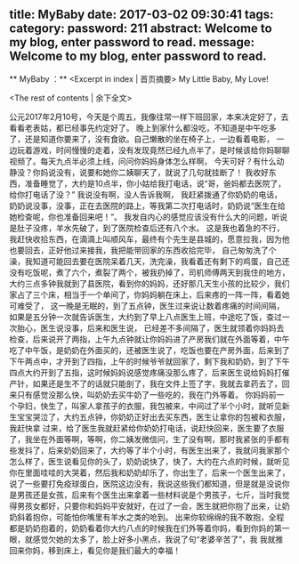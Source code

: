 title: MyBaby
date: 2017-03-02 09:30:41
tags:
category:
password: 211
abstract: Welcome to my blog, enter password to read.
message: Welcome to my blog, enter password to read.
---

** MyBaby ：** <Excerpt in index | 首页摘要\>
My Little Baby, My Love!    
<!-- more -->
<The rest of contents | 余下全文\>

公元2017年2月10号，今天是个周五，我像往常一样下班回家，本来决定好了，去看看老表姑，都已经事先约定好了。
晚上到家什么都没吃，不知道是中午吃多了，还是知道你要来了，没有食欲。自己懒散的坐在椅子上，一边看着电影，
一边玩着游戏，时间慢慢的走着，没有发现竟然已经九点半了，是时候该给你妈聊聊视频了。每天九点半必须上线，问问你妈妈身体怎么样啊，
今天可好？有什么动静没？你妈说没有，说要和她你二姨聊天了，就说了几句就挂断了！
我收好东西，准备睡觉了，大约是10点半，你小姑给我打电话，说“哥，爸妈都去医院了，给你打电话了没？” 我说没有啊，没人告诉我啊，
我赶紧拨通了你奶奶的电话，奶奶说没事，没事，正在去医院的路上，等我第二次打电话时，奶奶说“医生在给她检查呢，你也准备回来吧！”。
我发自内心的感觉应该没有什么大的问题，听说是肚子没疼，羊水先破了，到了医院检查后还有八个水。
这是我也着急的不行，我赶快收拾东西，在滴滴上叫顺风车，最终有个先生是县城的，愿意拉我，因为他也要回去，正好他过来接我，我把能带回家的东西收拾完毕，
自己匆匆洗了个澡，我知道可能回去要在医院呆着几天，洗完澡，我看着还有剩下的鸡蛋，自己还没有吃饭呢，煮了六个，煮裂了两个，被我扔掉了，司机师傅两天到我住的地方，
大约三点多钟我就到了县医院，看到你的妈妈，还好那几天生小孩的比较少，我们家占了三个床，相当于一个单间了，你妈妈躺在床上，后来疼的一阵一阵，看着她可难受了，
这一晚是无眠的，到了五点钟，医生过来说让数着疼痛的时间间隔，如果是五分钟一次就告诉医生，大约到了早上八点医生上班，中途吃了饭，查过一次胎心，医生说没事，后来和医生说，
已经差不多间隔了，医生就领着你妈妈去检查，后来说开了两指，上午九点钟就让你妈妈进了产房我们就在外面等着，中午吃了中午饭，是奶奶在外面买的，还被医生说了，吃饭也要在产房外面，后来到了下午两点中，才开到了四指，上午的时候爷爷就回家了，剩下我和奶奶，到了下午四点大约开到了五指，这时候妈妈说感觉疼痛没那么疼了，后来医生说给妈妈打催产针，如果还是生不了的话就只能剖了，我在文件上签了字，我就去拿药去了，回来只有感觉没那么快，叫奶奶去买牛奶了一些吃的，我在门外等着。
你妈妈前一个孕妇，快生了，叫家人拿孩子的衣服，我包被来，中间过了半个小时，就听见新生宝宝哭泣了，大约五点钟，你奶奶正好出去买东西，医生让拿你的包被和衣服，我赶快拿
过来，给了医生我就赶紧给你奶奶打电话，说赶快回来，医生要了衣服了，我坐在外面等啊，等啊，你二姨发微信问，生了没有啊，那时我紧张的手都有些发抖了，后来奶奶回来了，大约等了半个小时，有医生出来了，我就问我家那个怎么样了，医生说看见你的头了，奶奶说快了，快了，大约在六点的时候，就听见你在里面哇哇的大哭着，然后我和奶奶却乐了，你出生了，后来一个医生出来了，说了一些要打免疫球蛋白，医院这边没有，我说这些我们都知道，但是就是没说你是男孩还是女孩，后来有个医生出来拿着一些材料说是个男孩子，七斤，当时我觉得男孩女都好，只要你和妈妈平安就好，在过了一会，医生就把你抱了出来，让奶奶斜着抱你，可能怕你嘴里有羊水之类的呛到。
出来你软绵绵的我不敢抱，全程都是奶奶抱着的，奶奶看着你大约八点的时候我在们外等着你妈，看到你妈的第一眼，就感觉欠她的太多了，脸上好多小黑点，我说了句“老婆辛苦了”，我
我就推回来你妈，移到床上，看见你是我们最大的幸福！

<!-- ![MyLove](MyBaby/faceu_20170716131949.jpg) -->
